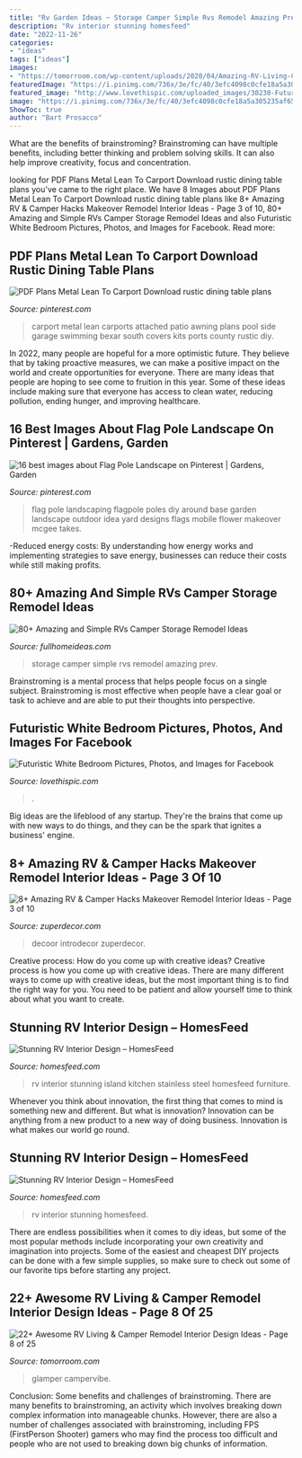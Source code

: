 ```yaml
---
title: "Rv Garden Ideas ~ Storage Camper Simple Rvs Remodel Amazing Prev"
description: "Rv interior stunning homesfeed"
date: "2022-11-26"
categories:
- "ideas"
tags: ["ideas"]
images:
- "https://tomorroom.com/wp-content/uploads/2020/04/Amazing-RV-Living-Camper-Remodel-Interior-Design-Ideas-8.jpg"
featuredImage: "https://i.pinimg.com/736x/3e/fc/40/3efc4098c0cfe18a5a305235af657e0d.jpg"
featured_image: "http://www.lovethispic.com/uploaded_images/30230-Futuristic-White-Bedroom.jpg"
image: "https://i.pinimg.com/736x/3e/fc/40/3efc4098c0cfe18a5a305235af657e0d.jpg"
ShowToc: true
author: "Bart Prosacco"
---
```



What are the benefits of brainstroming?
Brainstroming can have multiple benefits, including better thinking and problem solving skills. It can also help improve creativity, focus and concentration.

	

		
looking for PDF Plans Metal Lean To Carport Download rustic dining table plans you've came to the right place. We have 8 Images about PDF Plans Metal Lean To Carport Download rustic dining table plans like 8+ Amazing RV &amp; Camper Hacks Makeover Remodel Interior Ideas - Page 3 of 10, 80+ Amazing and Simple RVs Camper Storage Remodel Ideas and also Futuristic White Bedroom Pictures, Photos, and Images for Facebook. Read more:
		
    
## PDF Plans Metal Lean To Carport Download Rustic Dining Table Plans

<img loading=lazy src="https://i.pinimg.com/736x/3e/fc/40/3efc4098c0cfe18a5a305235af657e0d.jpg" onerror="this.onerror=null;this.src='https://tse3.mm.bing.net/th?id=OIP.lrO3wOZlSsQwAz5j2vPXwwHaFj&amp;pid=15.1';" alt="PDF Plans Metal Lean To Carport Download rustic dining table plans">

_Source: pinterest.com_

>carport metal lean carports attached patio awning plans pool side garage swimming bexar south covers kits ports county rustic diy. 

	

In 2022, many people are hopeful for a more optimistic future. They believe that by taking proactive measures, we can make a positive impact on the world and create opportunities for everyone. There are many ideas that people are hoping to see come to fruition in this year. Some of these ideas include making sure that everyone has access to clean water, reducing pollution, ending hunger, and improving healthcare.

    
## 16 Best Images About Flag Pole Landscape On Pinterest | Gardens, Garden

<img loading=lazy src="https://s-media-cache-ak0.pinimg.com/736x/ad/6c/f5/ad6cf5ccff036785407d2aae03c61f10.jpg" onerror="this.onerror=null;this.src='https://tse4.mm.bing.net/th?id=OIP.tYTaJeSnj1wbB3iZ5L2kagHaMR&amp;pid=15.1';" alt="16 best images about Flag Pole Landscape on Pinterest | Gardens, Garden">

_Source: pinterest.com_

>flag pole landscaping flagpole poles diy around base garden landscape outdoor idea yard designs flags mobile flower makeover mcgee takes. 

	

-Reduced energy costs: By understanding how energy works and implementing strategies to save energy, businesses can reduce their costs while still making profits.

    
## 80+ Amazing And Simple RVs Camper Storage Remodel Ideas

<img loading=lazy src="http://fullhomeideas.com/wp-content/uploads/2018/11/80-Amazing-and-Simple-RVs-Camper-Storage-Remodel-Ideas-06.jpg" onerror="this.onerror=null;this.src='https://tse3.mm.bing.net/th?id=OIP.viykH2ePsgErubIGtYt2tQHaJ5&amp;pid=15.1';" alt="80+ Amazing and Simple RVs Camper Storage Remodel Ideas">

_Source: fullhomeideas.com_

>storage camper simple rvs remodel amazing prev. 

	

Brainstroming is a mental process that helps people focus on a single subject. Brainstroming is most effective when people have a clear goal or task to achieve and are able to put their thoughts into perspective.

    
## Futuristic White Bedroom Pictures, Photos, And Images For Facebook

<img loading=lazy src="http://www.lovethispic.com/uploaded_images/30230-Futuristic-White-Bedroom.jpg" onerror="this.onerror=null;this.src='https://tse4.mm.bing.net/th?id=OIP.h_JT4JydArwgYOcy_4KR9AHaE8&amp;pid=15.1';" alt="Futuristic White Bedroom Pictures, Photos, and Images for Facebook">

_Source: lovethispic.com_

>. 

	

Big ideas are the lifeblood of any startup. They're the brains that come up with new ways to do things, and they can be the spark that ignites a business' engine.

    
## 8+ Amazing RV &amp; Camper Hacks Makeover Remodel Interior Ideas - Page 3 Of 10

<img loading=lazy src="http://zuperdecor.com/wp-content/uploads/2018/09/8-Amazing-RV-Camper-Hacks-Makeover-Remodel-Interior-Ideas-09.jpg" onerror="this.onerror=null;this.src='https://tse4.mm.bing.net/th?id=OIP.BC9ln9XGwdKOEmD-3sD6mwHaNK&amp;pid=15.1';" alt="8+ Amazing RV &amp; Camper Hacks Makeover Remodel Interior Ideas - Page 3 of 10">

_Source: zuperdecor.com_

>decoor introdecor zuperdecor. 

	

Creative process: How do you come up with creative ideas?
Creative process is how you come up with creative ideas. There are many different ways to come up with creative ideas, but the most important thing is to find the right way for you. You need to be patient and allow yourself time to think about what you want to create.

    
## Stunning RV Interior Design – HomesFeed

<img loading=lazy src="https://homesfeed.com/wp-content/uploads/2015/08/elegant-leather-sofas-with-strips-patterned-pillows-a-kitchen-island-with-light-brown-granite-and-double-stainless-steel-sinks-with-a-faucet-a-set-of-dining-furniture-bamboo-floors-a-buffet-with-TV.jpg" onerror="this.onerror=null;this.src='https://tse4.mm.bing.net/th?id=OIP.eumNL3PtECemKrYuPxOfcgHaE8&amp;pid=15.1';" alt="Stunning RV Interior Design – HomesFeed">

_Source: homesfeed.com_

>rv interior stunning island kitchen stainless steel homesfeed furniture. 

	

Whenever you think about innovation, the first thing that comes to mind is something new and different. But what is innovation? Innovation can be anything from a new product to a new way of doing business. Innovation is what makes our world go round.

    
## Stunning RV Interior Design – HomesFeed

<img loading=lazy src="https://homesfeed.com/wp-content/uploads/2015/08/RV-interior-idea-with-mini-kitchen-set-with-electric-stove-sink-and-faucet-single-dining-chair-with-granite-dining-table-L-shape-sofa-with-pillows.jpg" onerror="this.onerror=null;this.src='https://tse2.mm.bing.net/th?id=OIP.Ct49goYcB1AlwWsHflhcdQHaFq&amp;pid=15.1';" alt="Stunning RV Interior Design – HomesFeed">

_Source: homesfeed.com_

>rv interior stunning homesfeed. 

	

There are endless possibilities when it comes to diy ideas, but some of the most popular methods include incorporating your own creativity and imagination into projects. Some of the easiest and cheapest DIY projects can be done with a few simple supplies, so make sure to check out some of our favorite tips before starting any project.

    
## 22+ Awesome RV Living &amp; Camper Remodel Interior Design Ideas - Page 8 Of 25

<img loading=lazy src="https://tomorroom.com/wp-content/uploads/2020/04/Amazing-RV-Living-Camper-Remodel-Interior-Design-Ideas-8.jpg" onerror="this.onerror=null;this.src='https://tse3.mm.bing.net/th?id=OIP.lL98Vne1R38Ai1etIToS0wHaJ4&amp;pid=15.1';" alt="22+ Awesome RV Living &amp; Camper Remodel Interior Design Ideas - Page 8 of 25">

_Source: tomorroom.com_

>glamper campervibe. 

	

Conclusion: Some benefits and challenges of brainstroming.
There are many benefits to brainstroming, an activity which involves breaking down complex information into manageable chunks. However, there are also a number of challenges associated with brainstroming, including FPS (FirstPerson Shooter) gamers who may find the process too difficult and people who are not used to breaking down big chunks of information.

